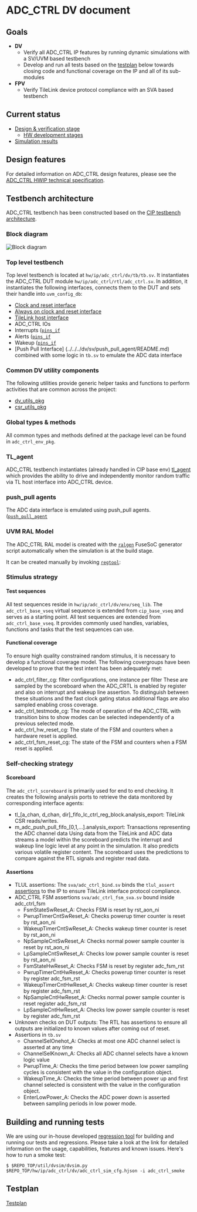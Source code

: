 # ADC_CTRL DV document

## Goals
* **DV**
  * Verify all ADC_CTRL IP features by running dynamic simulations with a SV/UVM based testbench
  * Develop and run all tests based on the [testplan](#testplan) below towards closing code and functional coverage on the IP and all of its sub-modules
* **FPV**
  * Verify TileLink device protocol compliance with an SVA based testbench

## Current status
* [Design & verification stage](../../../README.md)
  * [HW development stages](../../../../doc/project_governance/development_stages.md)
* [Simulation results](https://reports.opentitan.org/integrated/hw/ip/adc_ctrl/dv/latest/report.html)

## Design features
For detailed information on ADC_CTRL design features, please see the [ADC_CTRL HWIP technical specification]().

## Testbench architecture
ADC_CTRL testbench has been constructed based on the [CIP testbench architecture](../../../dv/sv/cip_lib/README.md).

### Block diagram
![Block diagram](./doc/tb.svg)

### Top level testbench
Top level testbench is located at `hw/ip/adc_ctrl/dv/tb/tb.sv`. It instantiates the ADC_CTRL DUT module `hw/ip/adc_ctrl/rtl/adc_ctrl.sv`.
In addition, it instantiates the following interfaces, connects them to the DUT and sets their handle into `uvm_config_db`:
* [Clock and reset interface](../../../dv/sv/common_ifs/README.md)
* [Always on clock and reset interface](../../../dv/sv/common_ifs/README.md)
* [TileLink host interface](../../../dv/sv/tl_agent/README.md)
* ADC_CTRL IOs
* Interrupts ([`pins_if`](../../../dv/sv/common_ifs/README.md)
* Alerts ([`pins_if`](../../../dv/sv/common_ifs/README.md)
* Wakeup ([`pins_if`](../../../dv/sv/common_ifs/README.md)
* [Push Pull Interface] (../../../dv/sv/push_pull_agent/README.md) combined with some logic in `tb.sv` to emulate the ADC data interface

### Common DV utility components
The following utilities provide generic helper tasks and functions to perform activities that are common across the project:
* [dv_utils_pkg](../../../dv/sv/dv_utils/README.md)
* [csr_utils_pkg](../../../dv/sv/csr_utils/README.md)

### Global types & methods
All common types and methods defined at the package level can be found in
`adc_ctrl_env_pkg`.

### TL_agent
ADC_CTRL testbench instantiates (already handled in CIP base env) [tl_agent](../../../dv/sv/tl_agent/README.md)
which provides the ability to drive and independently monitor random traffic via
TL host interface into ADC_CTRL device.

### push_pull agents
The ADC data interface is emulated using push_pull agents. ([`push_pull_agent`](../../../dv/sv/push_pull_agent/README.md)

### UVM RAL Model
The ADC_CTRL RAL model is created with the [`ralgen`](../../../dv/tools/ralgen/README.md) FuseSoC generator script automatically when the simulation is at the build stage.

It can be created manually by invoking [`regtool`](../../../../util/reggen/doc/setup_and_use.md):

### Stimulus strategy
#### Test sequences
All test sequences reside in `hw/ip/adc_ctrl/dv/env/seq_lib`.
The `adc_ctrl_base_vseq` virtual sequence is extended from `cip_base_vseq` and serves as a starting point.
All test sequences are extended from `adc_ctrl_base_vseq`.
It provides commonly used handles, variables, functions and tasks that the test sequences can use.


#### Functional coverage
To ensure high quality constrained random stimulus, it is necessary to develop a functional coverage model.
The following covergroups have been developed to prove that the test intent has been adequately met:
* adc_ctrl_filter_cg: filter configurations, one instance per filter
These are sampled by the scoreboard when the ADC_CRTL is enabled by register and also on interrupt
and  wakeup line assertion. To distinguish between these situations and the fast clock gating
status additional flags are also sampled enabling cross coverage.
* adc_ctrl_testmode_cg: The mode of operation of the ADC_CTRL with transition bins to show modes can be selected
independently of a previous selected mode.
* adc_ctrl_hw_reset_cg: The state of the FSM and counters when a hardware reset is applied.
* adc_ctrl_fsm_reset_cg: The state of the FSM and counters when a FSM reset is applied.

### Self-checking strategy
#### Scoreboard
The `adc_ctrl_scoreboard` is primarily used for end to end checking.
It creates the following analysis ports to retrieve the data monitored by corresponding interface agents:
* tl_[a_chan, d_chan, dir]_fifo_lc_ctrl_reg_block.analysis_export: TileLink CSR reads/writes.
* m_adc_push_pull_fifo_[0,1,...].analysis_export: Transactions representing the ADC channel data
Using data from the TileLink and ADC data streams a model within the scoreboard predicts the interrupt and
wakeup line logic level at any point in the simulation. It also predicts various volatile register content.
The scoreboard uses the predictions to compare against the RTL signals and register read data.

#### Assertions
* TLUL assertions: The `sva/adc_ctrl_bind.sv` binds the `tlul_assert` [assertions](../../tlul/doc/TlulProtocolChecker.md) to the IP to ensure TileLink interface protocol compliance.
* ADC_CTRL FSM assertions `sva/adc_ctrl_fsm_sva.sv` bound inside adc_ctrl_fsm
  * FsmStateSwReset_A: Checks FSM is reset by rst_aon_ni
  * PwrupTimerCntSwReset_A: Checks powerup timer counter is reset by rst_aon_ni
  * WakeupTimerCntSwReset_A: Checks wakeup timer counter is reset by rst_aon_ni
  * NpSampleCntSwReset_A: Checks normal power sample counter is reset by rst_aon_ni
  * LpSampleCntSwReset_A: Checks low power sample counter is reset by rst_aon_ni
  * FsmStateHwReset_A: Checks FSM is reset by  register adc_fsm_rst
  * PwrupTimerCntHwReset_A: Checks powerup timer counter is reset by register adc_fsm_rst
  * WakeupTimerCntHwReset_A: Checks wakeup timer counter is reset by register adc_fsm_rst
  * NpSampleCntHwReset_A: Checks normal power sample counter is reset register adc_fsm_rst
  * LpSampleCntHwReset_A: Checks low power sample counter is reset by register adc_fsm_rst
* Unknown checks on DUT outputs: The RTL has assertions to ensure all outputs are
initialized to known values after coming out of reset.
* Assertions in `tb.sv`
  * ChannelSelOnehot_A: Checks at most one ADC channel select is asserted at any time
  * ChannelSelKnown_A: Checks all ADC channel selects have a known logic value
  * PwrupTime_A: Checks the time period between low power sampling cycles is consistent
  with the value in the configuration object.
  * WakeupTime_A: Checks the time period between power up and first channel selected
  is consistent with the value in the configuration object.
  * EnterLowPower_A: Checks the ADC power down is asserted between sampling periods in
  low power mode.


## Building and running tests
We are using our in-house developed [regression tool](../../../../util/dvsim/README.md) for building and running our tests and regressions.
Please take a look at the link for detailed information on the usage, capabilities, features and known issues.
Here's how to run a smoke test:
```console
$ $REPO_TOP/util/dvsim/dvsim.py $REPO_TOP/hw/ip/adc_ctrl/dv/adc_ctrl_sim_cfg.hjson -i adc_ctrl_smoke
```

## Testplan
[Testplan](../data/adc_ctrl_testplan.hjson)
